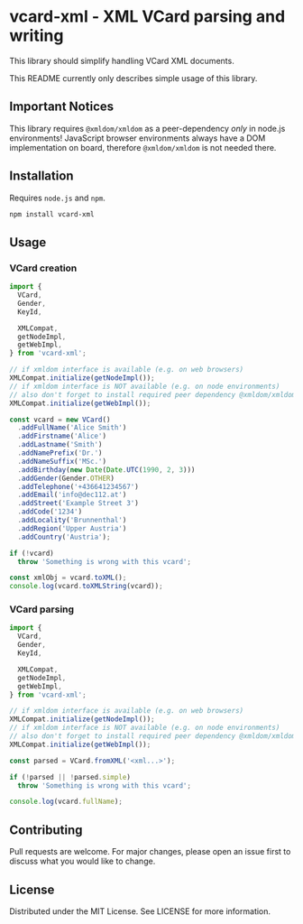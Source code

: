 # vcard-xml - XML VCard parsing and writing

This library should simplify handling VCard XML documents.

This README currently only describes simple usage of this library.

## Important Notices

This library requires `@xmldom/xmldom` as a peer-dependency *only* in node.js environments!
JavaScript browser environments always have a DOM implementation on board, therefore `@xmldom/xmldom` is not needed there.

## Installation

Requires `node.js` and `npm`.

```bash
npm install vcard-xml
```

## Usage

### VCard creation

```typescript
import { 
  VCard,
  Gender,
  KeyId,

  XMLCompat, 
  getNodeImpl,
  getWebImpl,
} from 'vcard-xml';

// if xmldom interface is available (e.g. on web browsers)
XMLCompat.initialize(getNodeImpl());
// if xmldom interface is NOT available (e.g. on node environments)
// also don't forget to install required peer dependency @xmldom/xmldom
XMLCompat.initialize(getWebImpl());

const vcard = new VCard()
  .addFullName('Alice Smith')
  .addFirstname('Alice')
  .addLastname('Smith')
  .addNamePrefix('Dr.')
  .addNameSuffix('MSc.')
  .addBirthday(new Date(Date.UTC(1990, 2, 3)))
  .addGender(Gender.OTHER)
  .addTelephone('+436641234567')
  .addEmail('info@dec112.at')
  .addStreet('Example Street 3')
  .addCode('1234')
  .addLocality('Brunnenthal')
  .addRegion('Upper Austria')
  .addCountry('Austria');

if (!vcard)
  throw 'Something is wrong with this vcard';

const xmlObj = vcard.toXML();
console.log(vcard.toXMLString(vcard));
```

### VCard parsing

```typescript
import { 
  VCard,
  Gender,
  KeyId,

  XMLCompat, 
  getNodeImpl,
  getWebImpl,
} from 'vcard-xml';

// if xmldom interface is available (e.g. on web browsers)
XMLCompat.initialize(getNodeImpl());
// if xmldom interface is NOT available (e.g. on node environments)
// also don't forget to install required peer dependency @xmldom/xmldom
XMLCompat.initialize(getWebImpl());

const parsed = VCard.fromXML('<xml...>');

if (!parsed || !parsed.simple)
  throw 'Something is wrong with this vcard';

console.log(vcard.fullName);
```

## Contributing
Pull requests are welcome. For major changes, please open an issue first to discuss what you would like to change.

## License
Distributed under the MIT License. See LICENSE for more information.